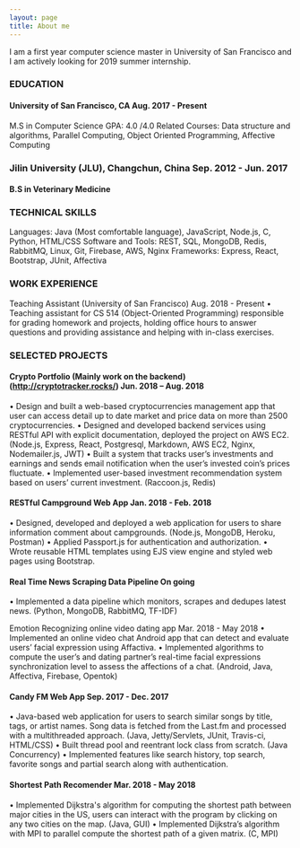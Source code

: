 ```yaml
---
layout: page
title: About me
---
```


I am a first year computer science master in University of San Francisco and I am actively looking for 2019 summer internship.


### EDUCATION																
#### University of San Francisco, CA										       Aug. 2017 - Present
M.S in Computer Science 												   GPA: 4.0 /4.0
Related Courses: Data structure and algorithms, Parallel Computing, Object Oriented Programming, Affective Computing 

### Jilin University (JLU), Changchun, China 								    	    Sep. 2012 - Jun. 2017
#### B.S in Veterinary Medicine


### TECHNICAL SKILLS															 
Languages:			Java (Most comfortable language), JavaScript, Node.js, C, Python, HTML/CSS
Software and Tools: 	 REST, SQL, MongoDB, Redis, RabbitMQ, Linux, Git, Firebase, AWS, Nginx 
Frameworks: 		Express, React, Bootstrap, JUnit, Affectiva

### WORK EXPERIENCE															
Teaching Assistant (University of San Francisco)							       	       Aug. 2018 - Present
•  Teaching assistant for CS 514 (Object-Oriented Programming) responsible for grading homework and projects, holding office hours to answer questions and providing assistance and helping with in-class exercises.

### SELECTED PROJECTS  				      										
#### Crypto Portfolio (Mainly work on the backend) (http://cryptotracker.rocks/)       		             Jun. 2018 – Aug. 2018
•  Design and built a web-based cryptocurrencies management app that user can access detail up to date market and price data on more than 2500 cryptocurrencies.
•  Designed and developed backend services using RESTful API with explicit documentation, deployed the project on AWS EC2. (Node.js, Express, React, Postgresql, Markdown, AWS EC2, Nginx, Nodemailer.js, JWT)
•  Built a system that tracks user’s investments and earnings and sends email notification when the user’s invested coin’s prices fluctuate. 
•  Implemented user-based investment recommendation system based on users’ current investment. (Raccoon.js, Redis)   


       
#### RESTful Campground Web App				       	   		                			                              Jan. 2018 - Feb. 2018
•  Designed, developed and deployed a web application for users to share information comment about campgrounds. 
(Node.js, MongoDB, Heroku, Postman)
•  Applied Passport.js for authentication and authorization.
•  Wrote reusable HTML templates using EJS view engine and styled web pages using Bootstrap. 

#### Real Time News Scraping Data Pipeline	    							                                                        On going
•  Implemented a data pipeline which monitors, scrapes and dedupes latest news.  (Python, MongoDB, RabbitMQ, TF-IDF)

Emotion Recognizing online video dating app	 		 		             	                  Mar. 2018 - May 2018
•  Implemented an online video chat Android app that can detect and evaluate users’ facial expression using Affactiva.
•  Implemented algorithms to compute the user’s and dating partner’s real-time facial expressions synchronization level to assess the affections of a chat. (Android, Java, Affectiva, Firebase, Opentok)

#### Candy FM Web App 		 							    		 	                                                       Sep. 2017 - Dec. 2017
•  Java-based web application for users to search similar songs by title, tags, or artist names. Song data is fetched from the Last.fm and processed with a multithreaded approach.  (Java, Jetty/Servlets, JUnit, Travis-ci, HTML/CSS)
•  Built thread pool and reentrant lock class from scratch. (Java Concurrency)
•  Implemented features like search history, top search, favorite songs and partial search along with authentication.

#### Shortest Path Recomender								 			                                                        Mar. 2018 - May 2018
•  Implemented Dijkstra's algorithm for computing the shortest path between major cities in the US, users can interact with the program by clicking on any two cities on the map. (Java, GUI)
•  Implemented Dijkstra’s algorithm with MPI to parallel compute the shortest path of a given matrix. (C, MPI)   






